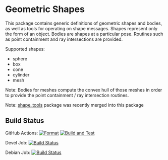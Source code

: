 # Geometric Shapes

This package contains generic definitions of geometric shapes and bodies, as well as tools for operating on shape messages.
Shapes represent only the form of an object.
Bodies are shapes at a particular pose. Routines such as point containment and ray intersections are provided.

Supported shapes:
- sphere
- box
- cone
- cylinder
- mesh

Note: Bodies for meshes compute the convex hull of those meshes in order to provide the point containment / ray intersection routines.

Note: [shape_tools](https://github.com/ros-planning/shape_tools) package was recently merged into this package

## Build Status

GitHub Actions:
[![Format](https://github.com/ros-planning/geometric_shapes/actions/workflows/format.yaml/badge.svg?branch=melodic-devel)](https://github.com/ros-planning/geometric_shapes/actions/workflows/format.yaml?query=branch%3Amelodic-devel)
[![Build and Test](https://github.com/ros-planning/geometric_shapes/actions/workflows/ci.yaml/badge.svg?branch=melodic-devel)](https://github.com/ros-planning/geometric_shapes/actions/workflows/ci.yaml?query=branch%3Amelodic-devel)

Devel Job: [![Build Status](http://build.ros.org/buildStatus/icon?job=Msrc_uB__geometric_shapes__ubuntu_bionic__source)](http://build.ros.org/view/Msrc_uB/job/Msrc_uB__geometric_shapes__ubuntu_bionic__source)

Debian Job: [![Build Status](http://build.ros.org/buildStatus/icon?job=Mbin_uB64__geometric_shapes__ubuntu_bionic_amd64__binary)](http://build.ros.org/view/Mbin_uB64/job/Mbin_uB64__geometric_shapes__ubuntu_bionic_amd64__binary)
